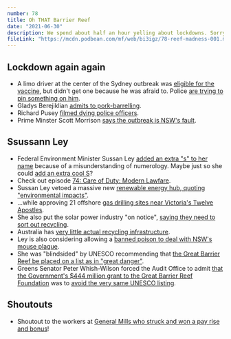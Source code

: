 ```yaml
---
number: 78
title: Oh THAT Barrier Reef
date: "2021-06-30"
description: We spend about half an hour yelling about lockdowns. Sorry. Then chat about what Australia's Environment Minister has been up to.
fileLink: "https://mcdn.podbean.com/mf/web/bi3igz/78-reef-madness-001.mp3"
---
```


## Lockdown again again

- A limo driver at the center of the Sydney outbreak was [eligible for the vaccine](https://www.theguardian.com/australia-news/2021/jun/25/sydney-limo-driver-police-seek-urgent-legal-advice-if-bondi-limousine-breached-covid-orders), but didn't get one because he was afraid to. Police [are trying to pin something on him](https://mobile.twitter.com/davidlipson/status/1408236526677282818).
- Gladys Berejiklian [admits to pork-barrelling](https://www.theguardian.com/australia-news/2020/nov/26/berejiklian-admits-140m-grant-scheme-was-pork-barrelling-as-approval-documents-revealed).
- Richard Pusey [filmed dying police officers](https://www.themonthly.com.au/issue/2021/june/1622469600/sarah-krasnostein/most-hated-man).
- Prime Minster Scott Morrison [says the outbreak is NSW's fault](https://www.afr.com/politics/federal/don-t-blame-me-for-sydney-cluster-it-s-nsw-s-problem-pm-20210624-p583x2).

## Ssussann Ley

- Federal Environment Minister Sussan Ley [added an extra "s" to her name](https://www.news.com.au/finance/work/leaders/why-sussan-ley-has-an-extra-s-in-her-name/news-story/4c2bb14f934012a810d2001682e2cc42) because of a misunderstanding of numerology. Maybe just so she could [add an extra cool S](https://twitter.com/mattDCLXVI/status/1406948641902718983)?
- Check out episode [74: Care of Duty: Modern Lawfare](https://notgoodpod.com/074-care-of-duty-modern-lawfare/).
- Sussan Ley vetoed a massive new [renewable energy hub, quoting "environmental impacts"](https://reneweconomy.com.au/clearly-unacceptable-morrison-government-blocks-massive-pilbara-renewable-hydrogen-hub/).
- ...while approving 21 offshore [gas drilling sites near Victoria's Twelve Apostles](https://www.theage.com.au/national/victoria/canberra-opens-bids-for-gas-oil-drilling-near-twelve-apostles-20210615-p5819t.html).
- She also put the solar power industry "on notice", [saying they need to sort out recycling](https://reneweconomy.com.au/solar-industry-put-on-notice-for-landfill-nightmare-by-federal-environment-minister/).
- Australia has [very little actual recycling infrastructure](https://theconversation.com/australias-waste-export-ban-becomes-law-but-the-crisis-is-far-from-over-151675).
- Ley is also considering allowing a [banned poison to deal with NSW's mouse plague](https://twitter.com/BirdlifeOz/status/1405813035822895106).
- She was "blindsided" by UNESCO recommending that [the Great Barrier Reef be placed on a list as in "great danger"](https://www.abc.net.au/news/2021-06-22/environment-minister-great-barrier-reef-listed-in-danger/100233088).
- Greens Senator Peter Whish-Wilson forced the Audit Office to admit [that the Government's $444 million grant to the Great Barrier Reef Foundation](https://www.abc.net.au/news/2019-01-16/great-barrier-reef-funding-grant-scrutinised-auditor-general/10720928) was to [avoid the very same UNESCO listing](https://twitter.com/SenatorSurfer/status/1407135961377501187).

## Shoutouts

- Shoutout to the workers at [General Mills who struck and won a pay rise and bonus](https://twitter.com/UnitedWorkersOz/status/1408280138823856132)!

